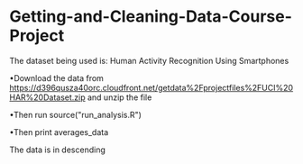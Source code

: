 # Getting-and-Cleaning-Data-Course-Project

The dataset being used is: Human Activity Recognition Using Smartphones



  •Download the data from https://d396qusza40orc.cloudfront.net/getdata%2Fprojectfiles%2FUCI%20HAR%20Dataset.zip and unzip the file
 
  •Then run source("run_analysis.R")
  
  •Then print averages_data
  
  
The data is in descending 
  
